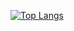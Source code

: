 [![Top Langs](https://github-readme-stats.vercel.app/api/top-langs/?username=quochuynh96&layout=compact)](https://github.com/anuraghazra/github-readme-stats)
